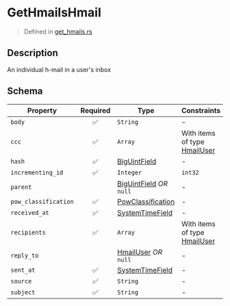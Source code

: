 # GetHmailsHmail
> Defined in [get_hmails.rs](../../../../../interface/src/interface/routes/native/get_hmails.rs)

## Description
An individual h-mail in a user's inbox

## Schema

| Property | Required | Type | Constraints |
| --- | :---: | --- | --- |
| `body` | ✅ | `String` |  -  |
| `ccc` | ✅ | `Array` | With items of type [HmailUser](../../../hmail/HmailUser.md) |
| `hash` | ✅ | [BigUintField](../../../fields/big_uint/BigUintField.md) |  -  |
| `incrementing_id` | ✅ | `Integer` | `int32` |
| `parent` |    | [BigUintField](../../../fields/big_uint/BigUintField.md) *OR* `null` |  -  |
| `pow_classification` | ✅ | [PowClassification](../../../pow/PowClassification.md) |  -  |
| `received_at` | ✅ | [SystemTimeField](../../../fields/system_time/SystemTimeField.md) |  -  |
| `recipients` | ✅ | `Array` | With items of type [HmailUser](../../../hmail/HmailUser.md) |
| `reply_to` |    | [HmailUser](../../../hmail/HmailUser.md) *OR* `null` |  -  |
| `sent_at` | ✅ | [SystemTimeField](../../../fields/system_time/SystemTimeField.md) |  -  |
| `source` | ✅ | `String` |  -  |
| `subject` | ✅ | `String` |  -  |



